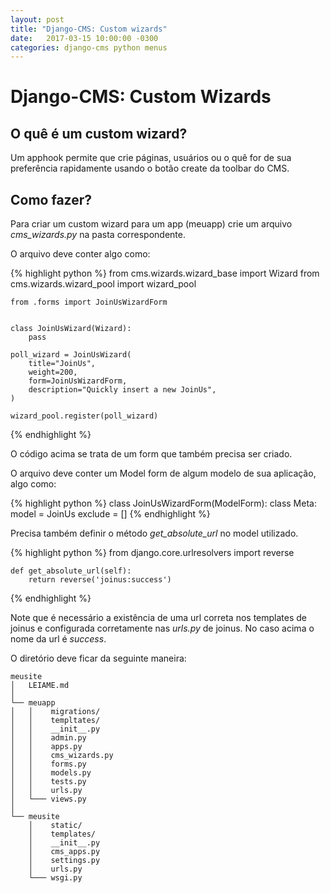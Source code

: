 ```yaml
---
layout: post
title: "Django-CMS: Custom wizards"
date:   2017-03-15 10:00:00 -0300
categories: django-cms python menus
---
```



Django-CMS: Custom Wizards
==============================

O quê é um custom wizard?
-------------------------

Um apphook permite que crie páginas, usuários ou o quê for de sua preferência rapidamente usando o botão create da toolbar do CMS.


Como fazer?
-----------

Para criar um custom wizard para um app (meuapp) crie um arquivo *cms_wizards.py* na pasta correspondente. 

O arquivo deve conter algo como:

{% highlight python %}
	from cms.wizards.wizard_base import Wizard
	from cms.wizards.wizard_pool import wizard_pool

	from .forms import JoinUsWizardForm


	class JoinUsWizard(Wizard):
	    pass

	poll_wizard = JoinUsWizard(
	    title="JoinUs",
	    weight=200,
	    form=JoinUsWizardForm,
	    description="Quickly insert a new JoinUs",
	)

	wizard_pool.register(poll_wizard)
{% endhighlight %}

O código acima se trata de um form que também precisa ser criado. 

O arquivo deve conter um Model form de algum modelo de sua aplicação, algo como:

{% highlight python %}
	class JoinUsWizardForm(ModelForm):
	    class Meta:
	        model = JoinUs
	        exclude = []
{% endhighlight %}

Precisa também definir o método *get_absolute_url* no model utilizado. 

{% highlight python %}
from django.core.urlresolvers import reverse

    def get_absolute_url(self):
        return reverse('joinus:success')
{% endhighlight %}

Note que é necessário a existência de uma url correta nos templates de joinus e configurada corretamente nas *urls.py* de joinus. No caso acima o nome da url é *success*.

O diretório deve ficar da seguinte maneira:

```
meusite
│   LEIAME.md
│
└── meuapp
│   │    migrations/
│   │    templtates/
│   │    __init__.py
│   │    admin.py
│   │    apps.py
│   │    cms_wizards.py
│   │    forms.py
│   │    models.py
│   │    tests.py
│   │    urls.py
│   └─── views.py
│
└── meusite
    │    static/
    │    templates/
    │    __init__.py
    │    cms_apps.py
    │    settings.py
    │    urls.py
    └─── wsgi.py
```
